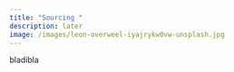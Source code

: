 ```yaml
---
title: "Sourcing "
description: later
image: /images/leon-overweel-iyajrykw0vw-unsplash.jpg
---
```

bladibla